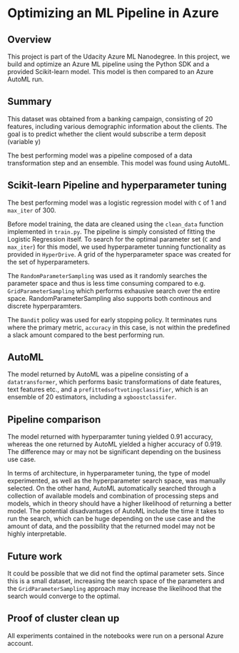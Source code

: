 # Optimizing an ML Pipeline in Azure

## Overview
This project is part of the Udacity Azure ML Nanodegree.
In this project, we build and optimize an Azure ML pipeline using the Python SDK and a provided Scikit-learn model.
This model is then compared to an Azure AutoML run.

## Summary
This dataset was obtained from a banking campaign, consisting of 20 features, including various demographic information about the clients. The goal is to predict whether the client would subscribe a term deposit (variable y)

The best performing model was a pipeline composed of a data transformation step and an ensemble. This model was found using AutoML. 

## Scikit-learn Pipeline and hyperparameter tuning
The best performing model was a logistic regression model with `C` of 1 and `max_iter` of 300. 

Before model training, the data are cleaned using the `clean_data` function implemented in `train.py`. The pipeline is simply consisted of fitting the Logistic Regression itself. To search for the optimal parameter set (`C` and `max_iter`) for this model, we used hyperparameter tunning functionality as provided in `HyperDrive`. A grid of the hyperparameter space was created for the set of hyperparameters. 

The `RandomParameterSampling` was used as it randomly searches the parameter space and thus is less time consuming compared to e.g. `GridParameterSampling` which performs exhausive search over the entire space. RandomParameterSampling also supports both continous and discrete hyperparamters. 

The `Bandit` policy was used for early stopping policy. It terminates runs where the primary metric, `accuracy` in this case, is not within the predefined a slack amount compared to the best performing run. 

## AutoML
The model returned by AutoML was a pipeline consisting of a `datatransformer`, which performs basic transformations of date features, text features etc., and a `prefittedsoftvotingclassifier`, which is an ensemble of 20 estimators, including a `xgboostclassifer`. 

## Pipeline comparison
The model returned with hyperparamter tuning yielded 0.91 accuracy, whereas the one returned by AutoML yielded a higher accuracy of 0.919. The difference may or may not be significant depending on the business use case. 

In terms of architecture, in hyperparameter tuning, the type of model experimented, as well as the hyperparameter search space, was manually selected. On the other hand, AutoML automatically searched through a collection of available models and combination of processing steps and models, which in theory should have a higher likelihood of returning a better model. The potential disadvantages of AutoML include the time it takes to run the search, which can be huge depending on the use case and the amount of data, and the possibility that the returned model may not be highly interpretable. 

## Future work
It could be possible that we did not find the optimal parameter sets. Since this is a small dataset, increasing the search space of the parameters and the `GridParameterSampling` approach may increase the likelihood that the search would converge to the optimal. 

## Proof of cluster clean up
All experiments contained in the notebooks were run on a personal Azure account. 


